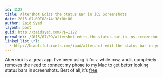 ```yaml
---
id: 1122
title: Altershot Edits the Status Bar in iOS Screenshots
date: 2015-07-09T08:44:38+00:00
author: Zaid Syed
layout: post
guid: http://zaidsyed.com/?p=1122
permalink: /2015/07/09/altershot-edits-the-status-bar-in-ios-screenshots/
linked_list_url:
  - http://beautifulpixels.com/ipad/altershot-edit-the-status-bar-in-your-iphone-screenshots/
---
```

Altershot is a great app. I&#8217;ve been using it for a while now, and it completely removes the need to connect my phone to my Mac to get better looking status bars in screenshots. Best of all, it&#8217;s [free](https://geo.itunes.apple.com/us/app/altershot-screenshot-editor/id911930618?mt=8&at=1l3vvyf).